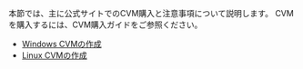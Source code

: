 本節では、主に公式サイトでのCVM購入と注意事項について説明します。
CVMを購入するには、CVM購入ガイドをご参照ください。
- [Windows CVMの作成](https://intl.cloud.tencent.com/document/product/213/2764)
- [Linux CVMの作成](http://intl.cloud.tencent.com/document/product/213/2936)
